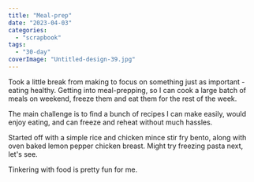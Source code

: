 ```yaml
---
title: "Meal-prep"
date: "2023-04-03"
categories: 
  - "scrapbook"
tags: 
  - "30-day"
coverImage: "Untitled-design-39.jpg"
---
```

<!--more-->

Took a little break from making to focus on something just as important - eating healthy. Getting into meal-prepping, so I can cook a large batch of meals on weekend, freeze them and eat them for the rest of the week.

The main challenge is to find a bunch of recipes I can make easily, would enjoy eating, and can freeze and reheat without much hassles.

Started off with a simple rice and chicken mince stir fry bento, along with oven baked lemon pepper chicken breast. Might try freezing pasta next, let's see.

Tinkering with food is pretty fun for me.
